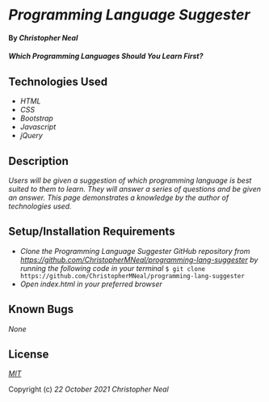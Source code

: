 # _Programming Language Suggester_

#### By _**Christopher Neal**_

#### _Which Programming Languages Should You Learn First?_

## Technologies Used

* _HTML_
* _CSS_
* _Bootstrap_
* _Javascript_
* _jQuery_

## Description

_Users will be given a suggestion of which programming language is best suited to them to learn. They will answer a series of questions and be given an answer._ 
_This page demonstrates a knowledge by the author of technologies used._

## Setup/Installation Requirements

* _Clone the Programming Language Suggester GitHub repository from https://github.com/ChristopherMNeal/programming-lang-suggester by running the following code in your terminal_
`$ git clone https://github.com/ChristopherMNeal/programming-lang-suggester`
* _Open index.html in your preferred browser_

## Known Bugs

_None_

## License

_[MIT](https://opensource.org/licenses/MIT)_

Copyright (c) _22 October 2021_ _Christopher Neal_